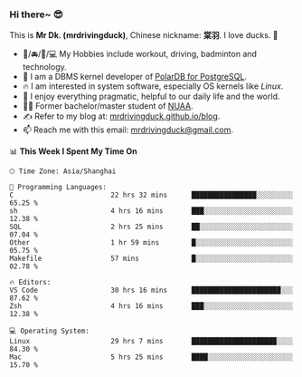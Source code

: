 ### Hi there~ 😎

This is **Mr Dk. (mrdrivingduck)**, Chinese nickname: **棠羽**. I love ducks. 🦆

- 💪/🚘/🏸/💻 My Hobbies include workout, driving, badminton and technology.
- 🍊 I am a DBMS kernel developer of [PolarDB for PostgreSQL](https://github.com/ApsaraDB/PolarDB-for-PostgreSQL).
- 🔥 I am interested in system software, especially OS kernels like *Linux*.
- 🔧 I enjoy everything pragmatic, helpful to our daily life and the world.
- 👨‍🎓 Former bachelor/master student of [NUAA](https://en.wikipedia.org/wiki/Nanjing_University_of_Aeronautics_and_Astronautics).
- ✍ Refer to my blog at: [mrdrivingduck.github.io/blog](https://mrdrivingduck.github.io/blog/).
- 📫 Reach me with this email: [mrdrivingduck@gmail.com](mailto:mrdrivingduck@gmail.com).

<!--START_SECTION:waka-->
📊 **This Week I Spent My Time On** 

```text
🕑︎ Time Zone: Asia/Shanghai

💬 Programming Languages: 
C                        22 hrs 32 mins      ████████████████░░░░░░░░░   65.25 % 
sh                       4 hrs 16 mins       ███░░░░░░░░░░░░░░░░░░░░░░   12.38 % 
SQL                      2 hrs 25 mins       ██░░░░░░░░░░░░░░░░░░░░░░░   07.04 % 
Other                    1 hr 59 mins        █░░░░░░░░░░░░░░░░░░░░░░░░   05.75 % 
Makefile                 57 mins             █░░░░░░░░░░░░░░░░░░░░░░░░   02.78 % 

🔥 Editors: 
VS Code                  30 hrs 16 mins      ██████████████████████░░░   87.62 % 
Zsh                      4 hrs 16 mins       ███░░░░░░░░░░░░░░░░░░░░░░   12.38 % 

💻 Operating System: 
Linux                    29 hrs 7 mins       █████████████████████░░░░   84.30 % 
Mac                      5 hrs 25 mins       ████░░░░░░░░░░░░░░░░░░░░░   15.70 % 
```


<!--END_SECTION:waka-->

<!-- ![Mr Dk.'s GitHub Stats](https://github-readme-stats.vercel.app/api?username=mrdrivingduck&count_private&show_icons=true&theme=buefy) -->

<!-- ![Most Used Languages](https://github-readme-stats.vercel.app/api/top-langs/?username=mrdrivingduck&exclude_repo=mips32-CPU,snort-tcp-socket&theme=buefy&layout=compact&langs_count=10) -->


<!--
**mrdrivingduck/mrdrivingduck** is a ✨ _special_ ✨ repository because its `README.md` (this file) appears on your GitHub profile.

Here are some ideas to get you started:

- 🔭 I’m currently working on ...
- 🌱 I’m currently learning ...
- 👯 I’m looking to collaborate on ...
- 🤔 I’m looking for help with ...
- 💬 Ask me about ...
- 📫 How to reach me: ...
- 😄 Pronouns: ...
- ⚡ Fun fact: ...
-->
